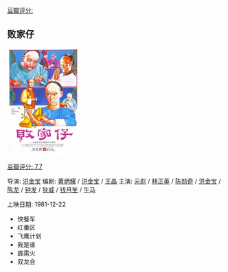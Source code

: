 

## 

[豆瓣评分: ]()

## 败家仔

![image-20240512085526008](./dongzuo/image-20240512085526008.png)

[豆瓣评分: 7.7](https://movie.douban.com/subject/1292601/)

导演: [洪金宝](https://movie.douban.com/celebrity/1055887/)
编剧: [黄炳耀](https://movie.douban.com/celebrity/1014964/) / [洪金宝](https://movie.douban.com/celebrity/1055887/) / [王晶](https://movie.douban.com/celebrity/1274331/)
主演: [元彪](https://movie.douban.com/celebrity/1163752/) / [林正英](https://movie.douban.com/celebrity/1016823/) / [陈勋奇](https://movie.douban.com/celebrity/1280419/) / [洪金宝](https://movie.douban.com/celebrity/1055887/) / [陈龙](https://movie.douban.com/celebrity/1321791/) / [钟发](https://movie.douban.com/celebrity/1314531/) / [狄威](https://movie.douban.com/celebrity/1318441/) / [钱月笙](https://movie.douban.com/subject_search?search_text=钱月笙) / [午马](https://movie.douban.com/celebrity/1054282/)

上映日期: 1981-12-22



- 快餐车
- 红番区
- 飞鹰计划
- 我是谁
- 霹雳火
- 双龙会